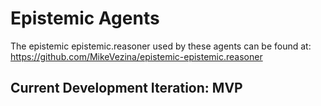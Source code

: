 # Epistemic Agents
The epistemic epistemic.reasoner used by these agents can be found at: https://github.com/MikeVezina/epistemic-epistemic.reasoner

## Current Development Iteration: MVP
